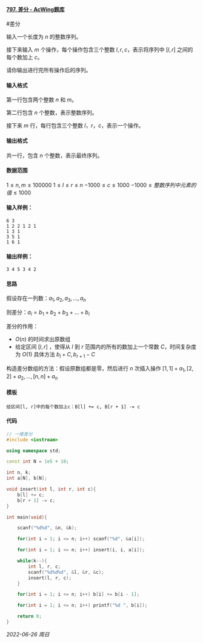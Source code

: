 #### [797. 差分 - AcWing题库](https://www.acwing.com/problem/content/799/)

#差分

输入一个长度为 $n$ 的整数序列。

接下来输入 $m$ 个操作，每个操作包含三个整数 $l,r,c$，表示将序列中 $[l,r]$ 之间的每个数加上 $c$。

请你输出进行完所有操作后的序列。

#### 输入格式

第一行包含两个整数 $n$ 和 $m$。

第二行包含 $n$ 个整数，表示整数序列。

接下来 $m$ 行，每行包含三个整数 $l，r，c$，表示一个操作。

#### 输出格式

共一行，包含 $n$ 个整数，表示最终序列。

#### 数据范围

$1≤n,m≤100000$
$1≤l≤r≤n$
$−1000≤c≤1000$
$−1000≤整数序列中元素的值≤1000$

#### 输入样例：

```in
6 3
1 2 2 1 2 1
1 3 1
3 5 1
1 6 1
```

#### 输出样例：

```out
3 4 5 3 4 2
```

#### 思路

假设存在一列数：$a_1,a_2,a_3,\dots,a_n$

则差分：$a_i = b_1 + b_2 + b_3 + \dots + b_i$

 差分的作用：

- $O(n)$ 的时间求出原数组
- 给定区间 $[l,r]$ ，使得从 $l$ 到 $r$ 范围内的所有的数加上一个常数 $C$，时间复杂度为 $O(1)$
  具体方法 $b_l + C,b_{r + 1} - C$

构造差分数组的方法：假设原数组都是零，然后进行 $n$ 次插入操作
	$[1,1] + a_1,[2,2] + a_2,\dots,[n,n] + a_n$

#### 模板

```in
给区间[l, r]中的每个数加上c：B[l] += c, B[r + 1] -= c
```

#### 代码

```cpp
// 一维差分
#include <iostream>

using namespace std;

const int N = 1e5 + 10;

int n, k;
int a[N], b[N];

void insert(int l, int r, int c){
    b[l] += c;
    b[r + 1] -= c;
}

int main(void){

    scanf("%d%d", &n, &k);

    for(int i = 1; i <= n; i++) scanf("%d", &a[i]);

    for(int i = 1; i <= n; i++) insert(i, i, a[i]);

    while(k--){
        int l, r, c;
        scanf("%d%d%d", &l, &r, &c);
        insert(l, r, c);
    }

    for(int i = 1; i <= n; i++) b[i] += b[i - 1];

    for(int i = 1; i <= n; i++) printf("%d ", b[i]);

    return 0;
}
```


*2022-06-26 周日*